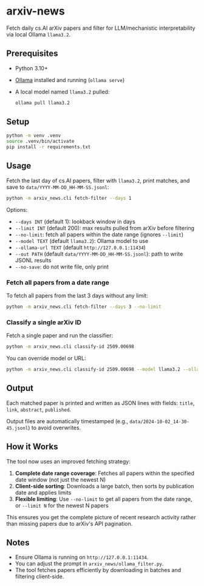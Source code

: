 # arxiv-news

Fetch daily cs.AI arXiv papers and filter for LLM/mechanistic interpretability via local Ollama `llama3.2`.

## Prerequisites
- Python 3.10+
- [Ollama](https://ollama.com/) installed and running (`ollama serve`)
- A local model named `llama3.2` pulled:
  
  ```bash
  ollama pull llama3.2
  ```

## Setup
```bash
python -m venv .venv
source .venv/bin/activate
pip install -r requirements.txt
```

## Usage
Fetch the last day of cs.AI papers, filter with `llama3.2`, print matches, and save to `data/YYYY-MM-DD_HH-MM-SS.jsonl`:
```bash
python -m arxiv_news.cli fetch-filter --days 1
```

Options:
- `--days INT` (default 1): lookback window in days
- `--limit INT` (default 200): max results pulled from arXiv before filtering
- `--no-limit`: fetch all papers within the date range (ignores `--limit`)
- `--model TEXT` (default `llama3.2`): Ollama model to use
- `--ollama-url TEXT` (default `http://127.0.0.1:11434`)
- `--out PATH` (default `data/YYYY-MM-DD_HH-MM-SS.jsonl`): path to write JSONL results
- `--no-save`: do not write file, only print

### Fetch all papers from a date range
To fetch all papers from the last 3 days without any limit:
```bash
python -m arxiv_news.cli fetch-filter --days 3 --no-limit
```

### Classify a single arXiv ID
Fetch a single paper and run the classifier:
```bash
python -m arxiv_news.cli classify-id 2509.00698
```
You can override model or URL:
```bash
python -m arxiv_news.cli classify-id 2509.00698 --model llama3.2 --ollama-url http://127.0.0.1:11434
```

## Output
Each matched paper is printed and written as JSON lines with fields: `title`, `link`, `abstract`, `published`.

Output files are automatically timestamped (e.g., `data/2024-10-02_14-30-45.jsonl`) to avoid overwrites.

## How it Works
The tool now uses an improved fetching strategy:
1. **Complete date range coverage**: Fetches all papers within the specified date window (not just the newest N)
2. **Client-side sorting**: Downloads a large batch, then sorts by publication date and applies limits
3. **Flexible limiting**: Use `--no-limit` to get all papers from the date range, or `--limit N` for the newest N papers

This ensures you get the complete picture of recent research activity rather than missing papers due to arXiv's API pagination.

## Notes
- Ensure Ollama is running on `http://127.0.0.1:11434`.
- You can adjust the prompt in `arxiv_news/ollama_filter.py`.
- The tool fetches papers efficiently by downloading in batches and filtering client-side.
